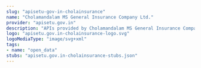 ```yaml
---
slug: "apisetu-gov-in-cholainsurance"
name: "Cholamandalam MS General Insurance Company Ltd."
provider: "apisetu.gov.in"
description: "APIs provided by Cholamandalam MS General Insurance Company Ltd.."
logo: "apisetu.gov.in-cholainsurance-logo.svg"
logoMediaType: "image/svg+xml"
tags:
- name: "open_data"
stubs: "apisetu.gov.in-cholainsurance-stubs.json"
---
```

